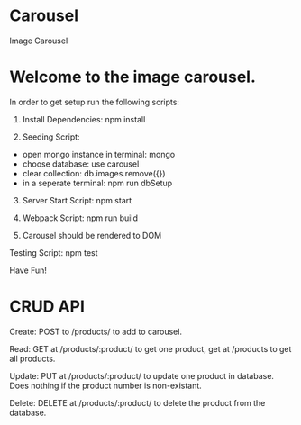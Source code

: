 # Carousel
Image Carousel

# Welcome to the image carousel.

In order to get setup run the following scripts:

1) Install Dependencies: npm install

2) Seeding Script:
  - open mongo instance in terminal: mongo
  - choose database: use carousel
  - clear collection: db.images.remove({})
  - in a seperate terminal: npm run dbSetup

3) Server Start Script: npm start

4) Webpack Script: npm run build

5) Carousel should be rendered to DOM


Testing Script: npm test

Have Fun!

# CRUD API
Create: POST to /products/ to add to carousel.

Read: GET at /products/:product/ to get one product, get at /products to get all products.

Update: PUT at /products/:product/ to update one product in database. Does nothing if the product number is non-existant.

Delete: DELETE at /products/:product/ to delete the product from the database.
